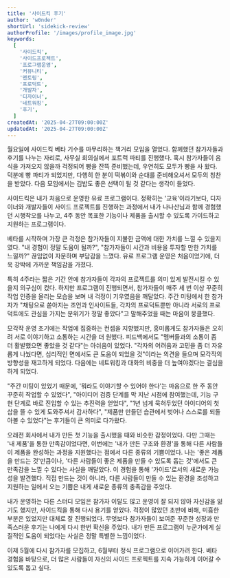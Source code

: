 ```yaml
---
title: '사이드킥 후기'
author: 'w0nder'
shortUrl: 'sidekick-review'
authorProfile: '/images/profile_image.jpg'
keywords:
  [
    '사이드킥',
    '사이드프로젝트',
    '프로그램운영',
    '커뮤니티',
    '멘토링',
    '프로덕트',
    '개발자',
    '디자이너',
    '네트워킹',
    '후기',
  ]
createdAt: '2025-04-27T09:00:00Z'
updatedAt: '2025-04-27T09:00:00Z'
---
```


월요일에 사이드킥 베타 기수를 마무리하는 책거리 모임을 열었다. 함께했던 참가자들과 후기를 나누는 자리로, 사무실 회의실에서 포트럭 파티를 진행했다. 혹시 참가자들이 음식을 가져오지 않을까 걱정되어 빵을 잔뜩 준비했는데, 우연히도 모두가 빵을 사 왔다. 덕분에 빵 파티가 되었지만, 다행히 한 분이 떡볶이와 순대를 준비해오셔서 모두의 칭찬을 받았다. 다음 모임에서는 김밥도 좋은 선택이 될 것 같다는 생각이 들었다.

사이드킥은 내가 처음으로 운영한 유료 프로그램이다. 정확히는 '교육'이라기보다, 디자이너와 개발자들이 사이드 프로젝트를 진행하는 과정에서 내가 나나산님과 함께 경험했던 시행착오를 나누고, 4주 동안 목표한 기능이나 제품을 출시할 수 있도록 가이드하고 지원하는 프로그램이다.

베타를 시작하며 가장 큰 걱정은 참가자들이 지불한 금액에 대한 가치를 느낄 수 있을지였다. "내 경험이 정말 도움이 될까?", "참가자들이 시간과 비용을 투자할 만한 가치를 느낄까?" 끊임없이 자문하며 부담감을 느꼈다. 유료 프로그램 운영은 처음이었기에, 더욱 강박에 가까운 책임감을 가졌다.

특히 4주라는 짧은 기간 안에 참가자들이 각자의 프로젝트를 의미 있게 발전시킬 수 있을지 의구심이 컸다. 하지만 프로그램이 진행되면서, 참가자들이 매주 세 번 이상 꾸준히 작업 인증을 올리는 모습을 보며 내 걱정이 기우였음을 깨달았다. 주간 미팅에서 한 참가자가 "채팅으로 쏟아지는 조언과 인사이트들, 각자의 프로덕트뿐만 아니라 서로의 프로덕트에도 관심을 가지는 분위기가 정말 좋았다"고 말해주었을 때는 마음이 뭉클했다.

모각작 운영 초기에는 작업에 집중하는 컨셉을 지향했지만, 흥미롭게도 참가자들은 오히려 서로 이야기하고 소통하는 시간을 더 원했다. 피드백에서도 "멤버들과의 소통이 좀 더 활발했으면 좋았을 것 같다"는 아쉬움이 있었다. "각자의 어려움과 고민을 좀 더 자유롭게 나눴다면, 심리적인 면에서도 큰 도움이 되었을 것"이라는 의견을 들으며 모각작의 방향성을 재고하게 되었다. 다음에는 네트워킹과 대화의 비중을 더 높여야겠다는 결심을 하게 되었다.

"주간 미팅이 있었기 때문에, '뭐라도 이야기할 수 있어야 한다'는 마음으로 한 주 동안 꾸준히 작업할 수 있었다", "아이디어 검증 단계를 막 지난 시점에 참여했는데, 기능 구현 단계로 바로 진입할 수 있는 추진력을 얻었다", "1년 넘게 묵혀두었던 아이디어의 첫 삽을 뜰 수 있게 도와주셔서 감사하다", "제품만 만들던 습관에서 벗어나 스스로를 되돌아볼 수 있었다"는 후기들이 큰 의미로 다가왔다.

오래전 회사에서 내가 만든 첫 기능을 출시했을 때와 비슷한 감정이었다. 다만 그때는 '내 제품'을 통한 만족감이었다면, 이번에는 '내가 만든 구조와 환경'을 통해 다른 사람들이 제품을 완성하는 과정을 지원했다는 점에서 다른 종류의 기쁨이었다. 나는 '좋은 제품을 만드는 것'만큼이나, '다른 사람들이 좋은 제품을 만들 수 있도록 돕는 것'에서도 큰 만족감을 느낄 수 있다는 사실을 깨달았다. 이 경험을 통해 '가이드'로서의 새로운 가능성을 발견했다. 직접 만드는 것이 아니라, 다른 사람들이 만들 수 있는 환경을 조성하고 지원하는 일에서 오는 기쁨은 내게 새로운 종류의 충족감을 주었다.

내가 운영하는 다른 스터디 모임은 참가자 이탈도 많고 운영이 잘 되지 않아 자신감을 잃기도 했지만, 사이드킥을 통해 다시 용기를 얻었다. 걱정이 많았던 초반에 비해, 미흡한 부분은 있었지만 대체로 잘 진행되었다. 무엇보다 참가자들이 보여준 꾸준한 성장과 만족스러운 후기는 나에게 다시 한번 확신을 주었다. 내가 만든 프로그램이 누군가에게 실질적인 도움이 되었다는 사실은 정말 특별한 느낌이었다.

이제 5월에 다시 참가자를 모집하고, 6월부터 정식 프로그램으로 이어가려 한다. 베타 경험을 바탕으로, 더 많은 사람들이 자신의 사이드 프로젝트를 지속 가능하게 이어갈 수 있도록 돕고 싶다.
